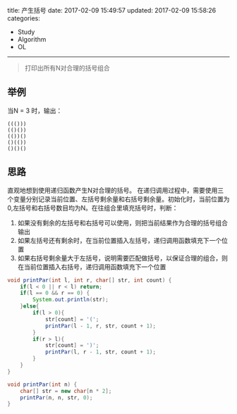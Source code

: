 title: 产生括号
date: 2017-02-09 15:49:57
updated: 2017-02-09 15:58:26
categories:
- Study
- Algorithm
- OL
---
> 打印出所有N对合理的括号组合

## 举例

当N = 3 时，输出：
```
((()))
(()())
(())()
()(())
()()()
```

## 思路

直观地想到使用递归函数产生N对合理的括号。
在递归调用过程中，需要使用三个变量分别记录当前位置、左括号剩余量和右括号剩余量。初始化时，当前位置为0,左括号和右括号数目均为N。在往组合里填充括号时，判断：
1. 如果没有剩余的左括号和右括号可以使用，则把当前结果作为合理的括号组合输出
2. 如果左括号还有剩余时，在当前位置插入左括号，递归调用函数填充下一个位置
3. 如果右括号剩余量大于左括号，说明需要匹配做括号，以保证合理的组合，则在当前位置插入右括号，递归调用函数填充下一个位置

```java
void printPar(int l, int r, char[] str, int count) {
    if(l < 0 || r < l) return;
    if(l == 0 && r == 0) {
        System.out.println(str);
    }else{
        if(l > 0){
            str[count] = '(';
            printPar(l - 1, r, str, count + 1);
        }
        if(r > l){
            str[count] = ')';
            printPar(l, r - 1, str, count + 1);
        }
    }
}

void printPar(int n) {
    char[] str = new char[n * 2];
    printPar(n, n, str, 0);
}
```